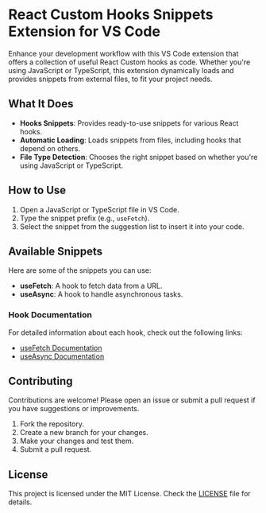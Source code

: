 # React Custom Hooks Snippets Extension for VS Code

Enhance your development workflow with this VS Code extension that offers a collection of useful React Custom hooks as code. Whether you're using JavaScript or TypeScript, this extension dynamically loads and provides snippets from external files, to fit your project needs.

## What It Does

- **Hooks Snippets**: Provides ready-to-use snippets for various React hooks.
- **Automatic Loading**: Loads snippets from files, including hooks that depend on others.
- **File Type Detection**: Chooses the right snippet based on whether you're using JavaScript or TypeScript.

## How to Use

1. Open a JavaScript or TypeScript file in VS Code.
2. Type the snippet prefix (e.g., `useFetch`).
3. Select the snippet from the suggestion list to insert it into your code.

## Available Snippets

Here are some of the snippets you can use:

- **useFetch**: A hook to fetch data from a URL.
- **useAsync**: A hook to handle asynchronous tasks.

### Hook Documentation

For detailed information about each hook, check out the following links:

- [useFetch Documentation](https://github.com/your-username/your-extension-repo/docs/useFetch.md)
- [useAsync Documentation](https://github.com/your-username/your-extension-repo/docs/useAsync.md)

## Contributing

Contributions are welcome! Please open an issue or submit a pull request if you have suggestions or improvements.

1. Fork the repository.
2. Create a new branch for your changes.
3. Make your changes and test them.
4. Submit a pull request.

## License

This project is licensed under the MIT License. Check the [LICENSE](LICENSE) file for details.